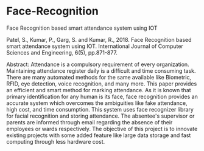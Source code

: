 # Face-Recognition
Face Recognition based smart attendance system using IOT

Patel, S., Kumar, P., Garg, S. and Kumar, R., 2018. Face Recognition based smart attendance system using IOT. International Journal of Computer Sciences and Engineering, 6(5), pp.871-877.

Abstract: Attendance is a compulsory requirement of every organization. Maintaining attendance register daily is a difficult and time consuming task. There are many automated methods for the same available like Biometric, RFID, eye detection, voice recognition, and many more. This paper provides an efficient and smart method for marking attendance. As it is known that primary identification for any human is its face, face recognition provides an accurate system which overcomes the ambiguities like fake attendance, high cost, and time consumption. This system uses face recognizer library for facial recognition and storing attendance. The absentee's supervisor or parents are informed through email regarding the absence of their employees or wards respectively. The objective of this project is to innovate existing projects with some added feature like large data storage and fast computing through less hardware cost.
